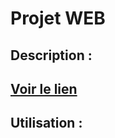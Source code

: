 # Projet WEB 

## Description :

## [Voir le lien](https://phildaiguille.github.io/ColoursSeries/)

## Utilisation :

